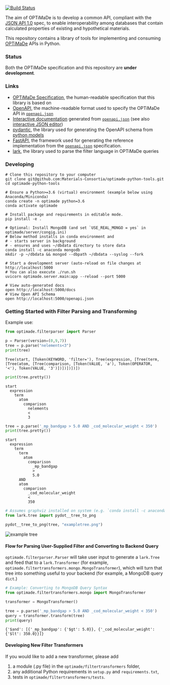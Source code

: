 [![Build Status](https://travis-ci.org/Materials-Consortia/optimade-python-tools.svg?branch=master)](https://travis-ci.org/Materials-Consortia/optimade-python-tools)

The aim of OPTiMaDe is to develop a common API, compliant with the
[JSON API 1.0](http://jsonapi.org/format/1.0/) spec, to enable interoperability
among databases that contain calculated properties of existing and hypothetical
materials.

This repository contains a library of tools for implementing and consuming
[OPTiMaDe](http://www.optimade.org) APIs in Python.

### Status
Both the OPTiMaDe specification and this repository are **under development**.

### Links

 * [OPTiMaDe Specification](https://github.com/Materials-Consortia/OPTiMaDe), the human-readable specification that this library is based on
 * [OpenAPI](https://github.com/OAI/OpenAPI-Specification), the machine-readable format used to specify the OPTiMaDe API in [`openapi.json`](openapi.json)
 * [Interactive documentation](https://petstore.swagger.io/?url=https://raw.githubusercontent.com/Materials-Consortia/optimade-python-tools/master/openapi.json#/operation/get_structures_structures_get) generated from [`openapi.json`](openapi.json) (see also [interactive JSON editor](https://petstore.swagger.io/?url=https://raw.githubusercontent.com/Materials-Consortia/optimade-python-tools/master/openapi.json#/operation/get_structures_structures_get))
 * [pydantic](https://pydantic-docs.helpmanual.io/), the library used for generating the OpenAPI schema from [python models](optimade/server/models)
 * [FastAPI](https://fastapi.tiangolo.com/), the framework used for generating the reference implementation from the [`openapi.json`](openapi.json) specification.
 * [lark](https://github.com/lark-parser/lark), the library used to parse the filter language in OPTiMaDe queries

### Developing

```
# Clone this repository to your computer
git clone git@github.com:Materials-Consortia/optimade-python-tools.git
cd optimade-python-tools

# Ensure a Python>=3.6 (virtual) environment (example below using Anaconda/Miniconda)
conda create -n optimade python=3.6
conda activate optimade

# Install package and requirements in editable mode.
pip install -e .

# Optional: Install MongoDB (and set `USE_REAL_MONGO = yes` in optimade/server/congig.ini)
# Below method installs in conda environment and
# - starts server in background
# - ensures and uses ~/dbdata directory to store data
conda install -c anaconda mongodb
mkdir -p ~/dbdata && mongod --dbpath ~/dbdata --syslog --fork

# Start a development server (auto-reload on file changes at http://localhost:5000
# You can also execute ./run.sh
uvicorn optimade.server.main:app --reload --port 5000

# View auto-generated docs
open http://localhost:5000/docs
# View Open API Schema
open http://localhost:5000/openapi.json
```

### Getting Started with Filter Parsing and Transforming

Example use:

```python
from optimade.filterparser import Parser

p = Parser(version=(0,9,7))
tree = p.parse("nelements<3")
print(tree)
```
```
Tree(start, [Token(KEYWORD, 'filter='), Tree(expression, [Tree(term, [Tree(atom, [Tree(comparison, [Token(VALUE, 'a'), Token(OPERATOR, '<'), Token(VALUE, '3')])])])])])
```
```python
print(tree.pretty())
```
```
start
  expression
    term
      atom
        comparison
          nelements
          <
          3
```
```python
tree = p.parse('_mp_bandgap > 5.0 AND _cod_molecular_weight < 350')
print(tree.pretty())
```
```
start
  expression
    term
      term
        atom
          comparison
            _mp_bandgap
            >
            5.0
      AND
      atom
        comparison
          _cod_molecular_weight
          <
          350
```
```python
# Assumes graphviz installed on system (e.g. `conda install -c anaconda graphviz`) and `pip install pydot`
from lark.tree import pydot__tree_to_png

pydot__tree_to_png(tree, "exampletree.png")
```
![example tree](exampletree.png)

#### Flow for Parsing User-Supplied Filter and Converting to Backend Query

`optimade.filterparser.Parser` will take user input to generate a `lark.Tree` and feed that to a `lark.Transformer`
(for example, `optimade.filtertransformers.mongo.MongoTransformer`), which will turn that tree into something useful
to your backend (for example, a MongoDB query `dict`.)

```python
# Example: Converting to MongoDB Query Syntax
from optimade.filtertransformers.mongo import MongoTransformer

transformer = MongoTransformer()

tree = p.parse('_mp_bandgap > 5.0 AND _cod_molecular_weight < 350')
query = transformer.transform(tree)
print(query)
```
```
{'$and': [{'_mp_bandgap': {'$gt': 5.0}}, {'_cod_molecular_weight': {'$lt': 350.0}}]}
```

#### Developing New Filter Transformers
If you would like to add a new transformer, please add
1. a module (.py file) in the `optimade/filtertransformers` folder,
2. any additional Python requirements in `setup.py` and `requirements.txt`,
3. tests in `optimade/filtertransformers/tests`.
